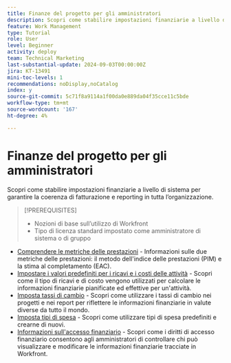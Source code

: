 ```yaml
---
title: Finanze del progetto per gli amministratori
description: Scopri come stabilire impostazioni finanziarie a livello di sistema per garantire la coerenza di fatturazione e reporting in tutta l’organizzazione.
feature: Work Management
type: Tutorial
role: User
level: Beginner
activity: deploy
team: Technical Marketing
last-substantial-update: 2024-09-03T00:00:00Z
jira: KT-13491
mini-toc-levels: 1
recommendations: noDisplay,noCatalog
index: y
source-git-commit: 5c71f8a9114a1f00da0e889da04f35cce11c5bde
workflow-type: tm+mt
source-wordcount: '167'
ht-degree: 4%

---
```



# Finanze del progetto per gli amministratori

Scopri come stabilire impostazioni finanziarie a livello di sistema per garantire la coerenza di fatturazione e reporting in tutta l’organizzazione.


>[!PREREQUISITES]
>
>* Nozioni di base sull’utilizzo di Workfront
>* Tipo di licenza standard impostato come amministratore di sistema o di gruppo

* [Comprendere le metriche delle prestazioni](understand-performance-metrics.md) - Informazioni sulle due metriche delle prestazioni: il metodo dell&#39;indice delle prestazioni (PIM) e la stima al completamento (EAC).
* [Impostare i valori predefiniti per i ricavi e i costi delle attività](set-up-task-revenue-and-cost-defaults.md) - Scopri come il tipo di ricavi e di costo vengono utilizzati per calcolare le informazioni finanziarie pianificate ed effettive per un&#39;attività.
* [Imposta tassi di cambio](set-up-exchange-rates.md) - Scopri come utilizzare i tassi di cambio nei progetti e nei report per riflettere le informazioni finanziarie in valute diverse da tutto il mondo.
* [Imposta tipi di spesa](set-up-expense-types.md) - Scopri come utilizzare tipi di spesa predefiniti e crearne di nuovi.
* [Informazioni sull&#39;accesso finanziario](understand-financial-access.md) - Scopri come i diritti di accesso finanziario consentono agli amministratori di controllare chi può visualizzare e modificare le informazioni finanziarie tracciate in Workfront.
